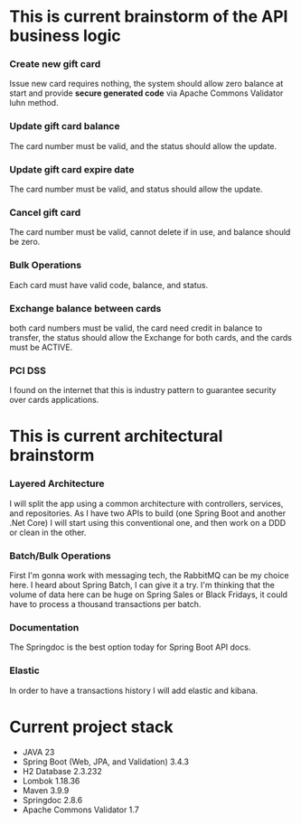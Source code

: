 # This is current brainstorm of the API business logic

### Create new gift card
 Issue new card requires nothing, the system should allow zero balance at start and provide **secure generated code**
 via Apache Commons Validator luhn method.
### Update gift card balance
 The card number must be valid, and the status should allow the update.
### Update gift card expire date
 The card number must be valid, and status should allow the update.
### Cancel gift card
The card number must be valid, cannot delete if in use, and balance should be zero.
### Bulk Operations
Each card must have valid code, balance, and status.
### Exchange balance between cards
 both card numbers must be valid,
 the card need credit in balance to transfer,
 the status should allow the Exchange for both cards, and the cards must be ACTIVE.
### PCI DSS
 I found on the internet that this is industry pattern to guarantee security over cards applications.

# This is current architectural brainstorm

### Layered Architecture
 I will split the app using a common architecture with controllers, services, and repositories. As I have two
 APIs to build (one Spring Boot and another .Net Core) I will start using this conventional one, and then work
 on a DDD or clean in the other.

### Batch/Bulk Operations
 First I'm gonna work with messaging tech, the RabbitMQ can be my choice here. I heard about Spring Batch, I can give it
 a try. I'm thinking that the volume of data here can be huge on Spring Sales or Black Fridays, it could have to process
 a thousand transactions per batch.

### Documentation
 The Springdoc is the best option today for Spring Boot API docs.

### Elastic
 In order to have a transactions history I will add elastic and kibana.
 

# Current project stack
 - JAVA 23
 - Spring Boot (Web, JPA, and Validation) 3.4.3
 - H2 Database 2.3.232
 - Lombok 1.18.36
 - Maven 3.9.9
 - Springdoc 2.8.6
 - Apache Commons Validator 1.7

